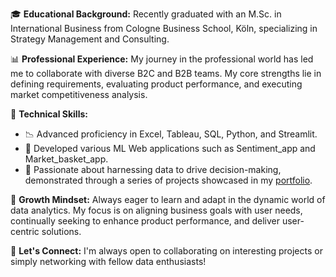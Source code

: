 🎓 **Educational Background:** Recently graduated with an M.Sc. in International Business from Cologne Business School, Köln, specializing in Strategy Management and Consulting.

📊 **Professional Experience:** My journey in the professional world has led me to collaborate with diverse B2C and B2B teams. My core strengths lie in defining requirements, evaluating product performance, and executing market competitiveness analysis.

💼 **Technical Skills:**
- 📉 Advanced proficiency in Excel, Tableau, SQL, Python, and Streamlit.
- 🤖 Developed various ML Web applications such as Sentiment_app and Market_basket_app.
- 🚀 Passionate about harnessing data to drive decision-making, demonstrated through a series of projects showcased in my [portfolio](https://ola76.github.io/OburohBIAnalyst.github.io/).

🌱 **Growth Mindset:** Always eager to learn and adapt in the dynamic world of data analytics. My focus is on aligning business goals with user needs, continually seeking to enhance product performance, and deliver user-centric solutions.

🤝 **Let's Connect:** I'm always open to collaborating on interesting projects or simply networking with fellow data enthusiasts!
